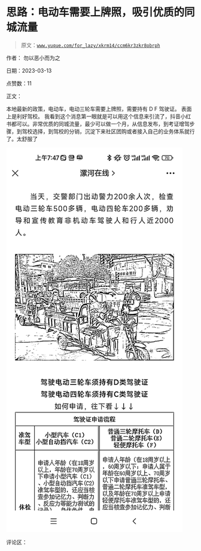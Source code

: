# 思路：电动车需要上牌照，吸引优质的同城流量

> 原文：[`www.yuque.com/for_lazy/xkrm14/ccm6kr3zkr8obrph`](https://www.yuque.com/for_lazy/xkrm14/ccm6kr3zkr8obrph)

作者： 勿以恶小而为之

日期：2023-03-13

点赞数：11

正文：

本地最新的政策，电动车，电动三轮车需要上牌照，需要持有 D F 驾驶证。 表面上是利好驾校。 我看到这个消息第一眼就是可以用这个信息来引流了，抖音小红书都可以。非常优质的同城流量，最少可以做一个月，从信息发布，到考证增驾步骤，到驾校选择，到驾校的分销，沉淀下来社区团购或者接入自己的业务体系就行了。太舒服了

![](img/29bf75af6c60f67e8404abc24662d2e0.png)  

评论区：

